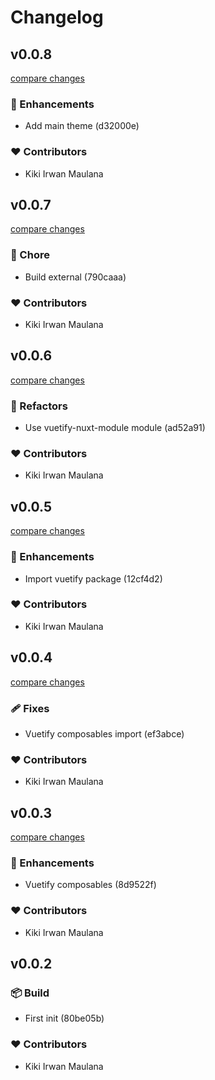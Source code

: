 # Changelog


## v0.0.8

[compare changes](https://undefined/undefined/compare/v0.0.7...v0.0.8)

### 🚀 Enhancements

- Add main theme (d32000e)

### ❤️  Contributors

- Kiki Irwan Maulana

## v0.0.7

[compare changes](https://undefined/undefined/compare/v0.0.6...v0.0.7)

### 🏡 Chore

- Build external (790caaa)

### ❤️  Contributors

- Kiki Irwan Maulana

## v0.0.6

[compare changes](https://undefined/undefined/compare/v0.0.5...v0.0.6)

### 💅 Refactors

- Use vuetify-nuxt-module module (ad52a91)

### ❤️  Contributors

- Kiki Irwan Maulana

## v0.0.5

[compare changes](https://undefined/undefined/compare/v0.0.4...v0.0.5)

### 🚀 Enhancements

- Import vuetify package (12cf4d2)

### ❤️  Contributors

- Kiki Irwan Maulana

## v0.0.4

[compare changes](https://undefined/undefined/compare/v0.0.3...v0.0.4)

### 🩹 Fixes

- Vuetify composables import (ef3abce)

### ❤️  Contributors

- Kiki Irwan Maulana

## v0.0.3

[compare changes](https://undefined/undefined/compare/v0.0.2...v0.0.3)

### 🚀 Enhancements

- Vuetify composables (8d9522f)

### ❤️  Contributors

- Kiki Irwan Maulana

## v0.0.2


### 📦 Build

- First init (80be05b)

### ❤️  Contributors

- Kiki Irwan Maulana

